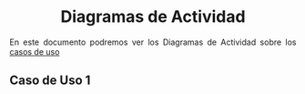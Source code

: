 <div style="text-align: center;"> 

# Diagramas de Actividad

</div> 

<div style="text-align: justify;"> 

En este documento podremos ver los Diagramas de Actividad sobre los [casos de uso](https://github.com/PeterMartEsc/proyecto_biblioteca/tree/main/diagramas/diagrama-casos-uso)

</div>

## Caso de Uso 1